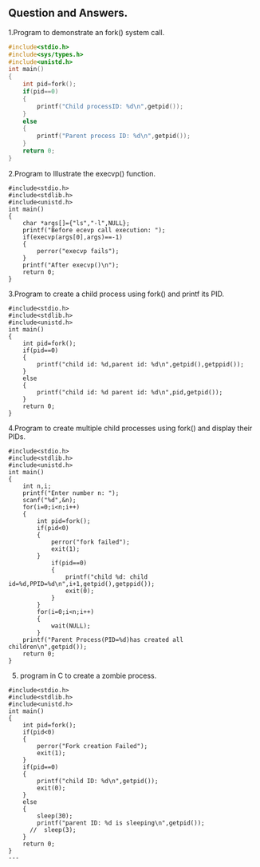 ## Question and Answers.
1.Program to demonstrate an fork() system call.
```c
#include<stdio.h>
#include<sys/types.h>
#include<unistd.h>
int main()
{
    int pid=fork();
    if(pid==0)
    {
        printf("Child processID: %d\n",getpid());
    }
    else
    {
        printf("Parent process ID: %d\n",getpid());
    }
    return 0;
}
```
2.Program to Illustrate the execvp() function.
```
#include<stdio.h>
#include<stdlib.h>
#include<unistd.h>
int main()
{
    char *args[]={"ls","-l",NULL};
    printf("Before ecevp call execution: ");
    if(execvp(args[0],args)==-1)
    {
        perror("execvp fails");
    }
    printf("After execvp()\n");
    return 0;
}
```
3.Program to create a child process using fork() and printf its PID.
```
#include<stdio.h>
#include<stdlib.h>
#include<unistd.h>
int main()
{
    int pid=fork();
    if(pid==0)
    {
        printf("child id: %d,parent id: %d\n",getpid(),getppid());
    }
    else
    {
        printf("child id: %d parent id: %d\n",pid,getpid());
    }
    return 0;
}
```
4.Program to create multiple child processes using fork() and display their 
PIDs. 
```
#include<stdio.h>
#include<stdlib.h>
#include<unistd.h>
int main()
{
    int n,i;
    printf("Enter number n: ");
    scanf("%d",&n);
    for(i=0;i<n;i++)
    {
        int pid=fork();
        if(pid<0)
        {
            perror("fork failed");
            exit(1);
        }
            if(pid==0)
            {
                printf("child %d: child id=%d,PPID=%d\n",i+1,getpid(),getppid());
                exit(0);
            }
        }
        for(i=0;i<n;i++)
        {
            wait(NULL);
        }
    printf("Parent Process(PID=%d)has created all children\n",getpid());
    return 0;
}
```
5. program in C to create a zombie process.
```
#include<stdio.h>
#include<stdlib.h>
#include<unistd.h>
int main()
{
    int pid=fork();
    if(pid<0)
    {
        perror("Fork creation Failed");
        exit(1);
    }
    if(pid==0)
    {
        printf("child ID: %d\n",getpid());
        exit(0);
    }
    else
    {
        sleep(30);
        printf("parent ID: %d is sleeping\n",getpid());
      //  sleep(3);
    }
    return 0;
}
---
